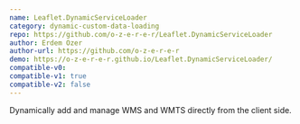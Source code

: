 ```yaml
---
name: Leaflet.DynamicServiceLoader
category: dynamic-custom-data-loading
repo: https://github.com/o-z-e-r-e-r/Leaflet.DynamicServiceLoader
author: Erdem Ozer
author-url: https://github.com/o-z-e-r-e-r
demo: https://o-z-e-r-e-r.github.io/Leaflet.DynamicServiceLoader/
compatible-v0:
compatible-v1: true
compatible-v2: false
---
```


Dynamically add and manage WMS and WMTS directly from the client side.
